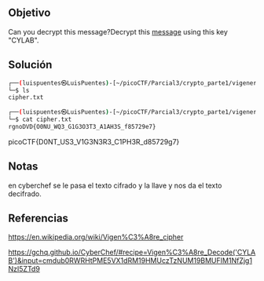 ## Objetivo 
Can you decrypt this message?Decrypt this [message](https://artifacts.picoctf.net/c/159/cipher.txt) using this key "CYLAB".

## Solución
```bash
┌──(luispuentes㉿LuisPuentes)-[~/picoCTF/Parcial3/crypto_parte1/vigenere]
└─$ ls
cipher.txt
                                                                                                                                                                      
┌──(luispuentes㉿LuisPuentes)-[~/picoCTF/Parcial3/crypto_parte1/vigenere]
└─$ cat cipher.txt 
rgnoDVD{O0NU_WQ3_G1G3O3T3_A1AH3S_f85729e7}
```

picoCTF{D0NT_US3_V1G3N3R3_C1PH3R_d85729g7}
## Notas
en cyberchef se le pasa el texto cifrado y la llave y nos da el texto decifrado.

## Referencias
https://en.wikipedia.org/wiki/Vigen%C3%A8re_cipher

https://gchq.github.io/CyberChef/#recipe=Vigen%C3%A8re_Decode('CYLAB')&input=cmdub0RWRHtPME5VX1dRM19HMUczTzNUM19BMUFIM1NfZjg1NzI5ZTd9